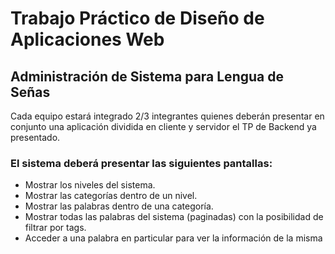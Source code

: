 # Trabajo Práctico de Diseño de Aplicaciones Web
## Administración de Sistema para Lengua de Señas
Cada equipo estará integrado 2/3 integrantes quienes deberán presentar en conjunto una
aplicación dividida en cliente y servidor el TP de Backend ya presentado.
### El sistema deberá presentar las siguientes pantallas:
* Mostrar los niveles del sistema.
* Mostrar las categorías dentro de un nivel.
* Mostrar las palabras dentro de una categoría.
* Mostrar todas las palabras del sistema (paginadas) con la posibilidad de filtrar por tags.
* Acceder a una palabra en particular para ver la información de la misma
